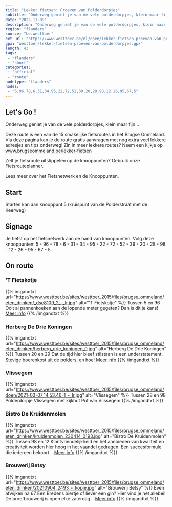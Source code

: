 ```yaml
---
title: "Lekker fietsen: Proeven van Polderdorpjes"
subtitle: "Onderweg geniet je van de vele polderdorpjes, klein maar fijn"
date: "2022-11-09"
description: "Onderweg geniet je van de vele polderdorpjes, klein maar fijn"
region: "flanders"
source: "be.westtoer"
ext_url: "https://www.westtoer.be/nl/doen/lekker-fietsen-proeven-van-polderdorpjes"
gpx: "westtoer/lekker-fietsen-proeven-van-polderdorpjes.gpx"
length: 43
tags:
 - "flanders"
 - "short"
categories:
 - "official"
 - "route"
nodetype: "flanders"
nodes:
 - "5,96,78,6,31,34,95,22,72,52,39,20,28,98,12,26,95,67,5"
---
```


## Let's Go ! 

Onderweg geniet je van de vele polderdorpjes, klein maar fijn...

Deze route is een van de 15 smakelijke fietsroutes in het Brugse Ommeland. Via deze pagina kan je de route gratis aanvragen met nog extra veel lekkere adresjes en tips onderweg! Zin in meer lekkere routes? Neem een kijkje op www.brugseommeland.be/lekker-fietsen 

Zelf je fietsroute uitstippelen op de knooppunten? Gebruik onze Fietsrouteplanner.

Lees meer over het Fietsnetwerk en de Knooppunten.

## Start

Starten kan aan knooppunt 5 (kruispunt van de Polderstraat met de Keerweg)

## Signage

Je fietst op het fietsnetwerk aan de hand van knooppunten. Volg deze knooppunten: 5 - 96 - 78 - 6 - 31 - 34 - 95 - 22 - 72 - 52 - 39 - 20 - 28 - 98 - 12 - 26 - 95 - 67 - 5

## On route

### 'T Fietskotje

{{% imgandtxt url="https://www.westtoer.be/sites/westtoer_2015/files/brugse_ommeland/eten_drinken/_dsc8109_2_-_lr.jpg" alt="'T Fietskotje" %}}
Tussen 5 en 96
Ooit al pannenkoeken aan de lopende meter gegeten? Dan is dit je kans!
[Meer info](/nl/eten-drinken/t-fietskotje)
{{% /imgandtxt %}}

### Herberg De Drie Koningen

{{% imgandtxt url="https://www.westtoer.be/sites/westtoer_2015/files/brugse_ommeland/eten_drinken/herberg_drie_koningen_0.jpg" alt="Herberg De Drie Koningen" %}}
Tussen 20 en 29
Dat de tijd hier bleef stilstaan is een understatement. Stevige boerenkost uit de polders, en hoe!
[Meer info](/nl/eten-drinken/herberg-drie-koningen)
{{% /imgandtxt %}}

### Vlissegem

{{% imgandtxt url="https://www.westtoer.be/sites/westtoer_2015/files/brugse_ommeland/doen/2021-03-07_14.53.46-1_-_lr.jpg" alt="Vlissegem" %}}
Tussen 28 en 98
Polderdorpje Vlissegem met kijkhut Put van Vlissegem
{{% /imgandtxt %}}

### Bistro De Kruidenmolen

{{% imgandtxt url="https://www.westtoer.be/sites/westtoer_2015/files/brugse_ommeland/eten_drinken/kruidenmolen_230414_0193.jpg" alt="Bistro De Kruidenmolen" %}}
Tussen 98 en 12
Klantvriendelijkheid en het aanbieden van kwaliteit en creativiteit worden hier hoog in het vaandel gedragen. Een succesformule die iedereen bekoort.
	 
	[Meer info](/nl/eten-drinken/de-kruidenmolen)
{{% /imgandtxt %}}

### Brouwerij Betsy

{{% imgandtxt url="https://www.westtoer.be/sites/westtoer_2015/files/brugse_ommeland/eten_drinken/20210904_2493_-_kopie.jpg" alt="Brouwerij Betsy" %}}
Even afwijken na 67
Een Bredens biertje of liever een gin? Hier vind je het allebei! De proefbrouwerij is open elke zaterdag.
	 
	[Meer info](/nl/eten-drinken/brouwerij-betsy-bierfirma)
{{% /imgandtxt %}}


